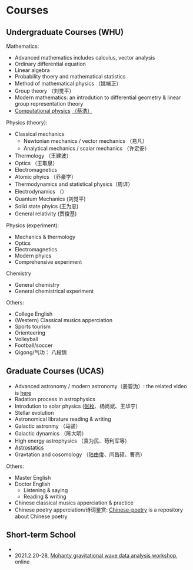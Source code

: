 # Courses
## Undergraduate Courses (WHU)
Mathematics:
- Advanced mathematics includes calculus, vector analysis
- Ordinary differential equation
- Linear algebra
- Probability thoery and mathematical statistics
- Method of mathematical physics （姚端正）
- Group theory （刘觉平）
- Modern mathematics: an introdution to differential geometry & linear group representation theory 
- [Computational physics](https://github.com/guoxiaowhu/computationalphysics_N2013301020099) [（蔡浩）](https://github.com/caihao)

Physics (theory):
- Classical mechanics
  - Newtonian mechanics / vector mechanics （易凡）
  - Analytical mechanics / scalar mechanics （许定安）
- Thermology （王建波）
- Optics （王取泉）
- Electromagnetics
- Atomic phyics （乔豪学）
- Thermodynamics and statistical physics（周详）
- Electrodynamics （）
- Quantum Mechanics (刘觉平)
- Solid state phyics (王为忠)
- General relativity (贾俊基)

Physics (experiment):
- Mechanics & thermology
- Optics
- Electromagnetics
- Modern phyics
- Comprehensive experiment 

Chemistry
- General chemistry
- General chemistrical experiment

Others:
- College English
- (Western) Classical musics apperciation
- Sports tourism
- Orienteering  
- Volleyball
- Football/soccer 
- Qigong/气功： 八段锦

## Graduate Courses (UCAS)
- Advanced astronomy / modern astronomy（姜碧沩）: the related video is [here](https://www.bilibili.com/video/BV1e4411m7pQ?from=search&seid=7837905343518866754)
- Radation process in astrophysics
- Introdution to solar physics ([张枚](http://sourcedb.naoc.cas.cn/cn/naoexpert/200907/t20090706_2000352.html)、杨尚斌、王华宁)
- Stellar evolution
- Astronomical librature reading & writing
- Galactic astronmy （马骏）
- Galactic dynamics （陈大明） 
- High energy astrophysics （袁为民、苟利军等）
- [Astrostatics](https://github.com/guoxiaowhu/Astrostatistics)
- Gravtation and cosomology （[陆由俊](http://sourcedb.naoc.cas.cn/cn/naoexpert/200907/t20090706_2000324.html)、闫昌硕、曹亮）

Others:
- Master English
- Doctor English
  - Listening & saying
  - Reading & writing 
- Chinese classical musics apperciation & practice
- Chinese poetry apperciation/诗词鉴赏: [Chinese-poetry](https://github.com/guoxiaowhu/chinese-poetry) is a repository about Chinese poetry

## Short-term School
- 
- 2021.2.20-28, [Mohanty gravitational wave data analysis workshop](https://github.com/guoxiaowhu/GWSC_NAOC), online

